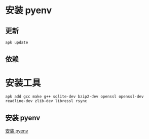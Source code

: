 # 安装 pyenv

## 更新

```
apk update
```

## 依赖

# 安装工具

```
apk add gcc make g++ sqlite-dev bzip2-dev openssl openssl-dev readline-dev zlib-dev libressl rsync
```

## 安装 pyenv

[安装 pyenv](../.install/pyenv-install.md)